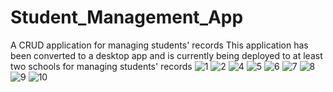 # Student_Management_App
A CRUD application for managing students' records
This application has been converted to a desktop app and is currently being deployed to at least two schools for managing students' records 
![1](https://github.com/TyRonmi/Student_Management_App/assets/113307137/0ca827d4-c963-474b-996e-2d776e7a9ba1)
![2](https://github.com/TyRonmi/Student_Management_App/assets/113307137/f2069958-22c5-42ac-8b5c-58a56f59d9d5)
![4](https://github.com/TyRonmi/Student_Management_App/assets/113307137/4ece9ba2-a802-4792-8a00-d3ec2d784e07)
![5](https://github.com/TyRonmi/Student_Management_App/assets/113307137/bcb7e2c0-7066-4e98-9857-a1924c043ce0)
![6](https://github.com/TyRonmi/Student_Management_App/assets/113307137/e4abbd74-cb83-42a8-bfbc-f4c0669d8c13)
![7](https://github.com/TyRonmi/Student_Management_App/assets/113307137/5aee9a95-b9b9-44cc-aead-a7a6e1134d80)
![8](https://github.com/TyRonmi/Student_Management_App/assets/113307137/aa297fb5-4c05-41b2-a68a-eecae369439e)
![9](https://github.com/TyRonmi/Student_Management_App/assets/113307137/218b89b7-3381-46b0-aa2b-49cd3dd7e531)
![10](https://github.com/TyRonmi/Student_Management_App/assets/113307137/b3918e0c-ed0f-471d-98f0-ad140562329e)
